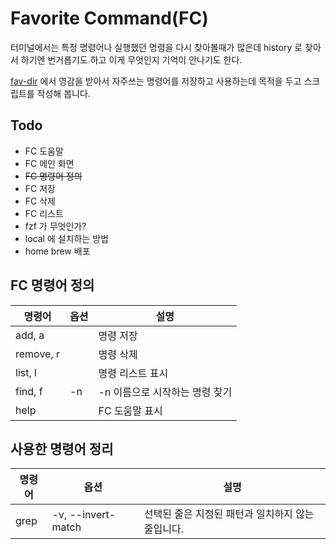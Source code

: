 # Favorite Command(FC)
터미널에서는 특정 명령어나 실행했던 명령을 다시 찾아볼때가 많은데 history 로 찾아서 하기엔 번거롭기도 하고 이게 무엇인지 기억이 안나기도 한다.

[fav-dir](https://github.com/johngrib/fav-dir/tree/master) 에서 영감을 받아서 자주쓰는 명령어를 저장하고 사용하는데 목적을 두고 스크립트를 작성해 봅니다.

## Todo
- FC 도움말
- FC 메인 화면
- ~~FC 명령어 정의~~
- FC 저장
- FC 삭제
- FC 리스트
- fzf 가 무엇인가?
- local 에 설치하는 방법
- home brew 배포

## FC 명령어 정의
명령어 | 옵션 | 설명
--- | --- | ---
add, a | | 명령 저장
remove, r | | 명령 삭제
list, l | | 명령 리스트 표시
find, f | -n | -n 이름으로 시작하는 명령 찾기
help | | FC 도움말 표시

## 사용한 명령어 정리

명령어 | 옵션 | 설명
--- | --- | ---
grep | -v, --invert-match | 선택된 줄은 지정된 패턴과 일치하지 않는 줄입니다.